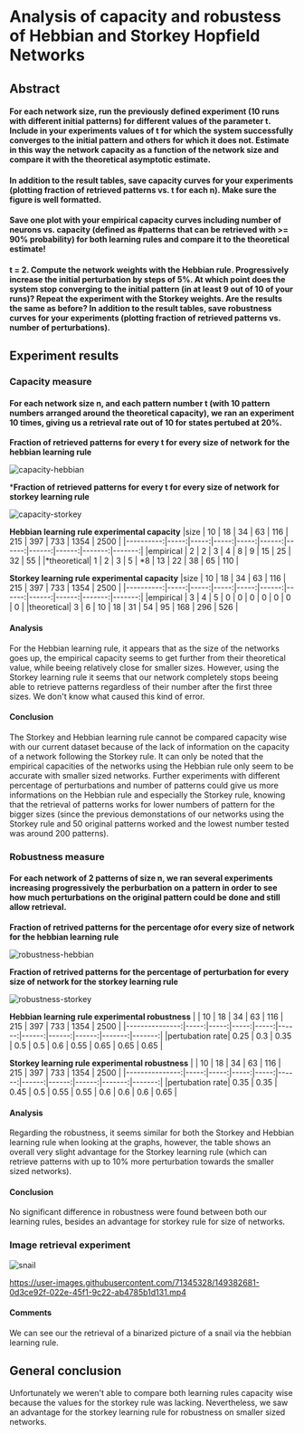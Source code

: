 # Analysis of capacity and robustess of Hebbian and Storkey Hopfield Networks

## Abstract

#### For each network size, run the previously defined experiment (10 runs with different initial  patterns) for different values of the parameter t. Include in your experiments values of t for which the system successfully converges to the initial pattern and others for which it does not. Estimate in this way the network capacity as a function of the network size and compare it with the theoretical asymptotic estimate.

#### In addition to the result tables, save capacity curves for your experiments (plotting fraction of retrieved patterns vs. t for each n). Make sure the figure is well formatted.

#### Save one plot with your empirical capacity curves including number of neurons vs. capacity (defined as #patterns that can be retrieved with >= 90% probability) for both learning rules and compare it to the theoretical estimate!

#### t = 2. Compute the network weights with the Hebbian rule. Progressively increase the initial perturbation by steps of 5%. At which point does the system stop converging to the initial pattern (in at least 9 out of 10 of your runs)? Repeat the experiment with the Storkey weights. Are the results the same as before? In addition to the result tables, save robustness curves for your experiments (plotting fraction of retrieved patterns vs. number of perturbations).

## Experiment results

### Capacity measure 

#### For each network size n, and each pattern number t (with 10 pattern numbers arranged around the theoretical capacity), we ran an experiment 10 times, giving us a retrieval rate out of 10 for states pertubed at 20%.

**Fraction of retrieved patterns for every t for every size of network for the hebbian learning rule**

![capacity-hebbian](https://user-images.githubusercontent.com/71345328/149383980-5de3e2d4-9bfc-4f90-bcb2-38bcf6964680.png)

***Fraction of retrieved patterns for every t for every size of network for storkey learning rule**

![capacity-storkey](https://user-images.githubusercontent.com/71345328/149383982-16e731bc-67ff-4248-b4f0-c70fb961449b.png)

**Hebbian learning rule experimental capacity**
|size       |   10 |   18 |   34 |   63 |   116 |   215 |   397 |   733 |   1354 |   2500 |
|----------:|-----:|-----:|-----:|-----:|------:|------:|------:|------:|-------:|-------:|
|empirical  |    2 |    2 |    3 |    4 |     8 |     9 |    15 |    25 |     32 |     55 |
|*theoretical|    1 |    2 |    3 |    5 |     *8 |    13 |    22 |    38 |     65 |    110 |

**Storkey learning rule experimental capacity**
|size       |   10 |   18 |   34 |   63 |   116 |   215 |   397 |   733 |   1354 |   2500 |
|----------:|-----:|-----:|-----:|-----:|------:|------:|------:|------:|-------:|-------:|
|empirical  |    3 |    4 |    5 |    0 |     0 |     0 |     0 |     0 |      0 |      0 |
|theoretical|    3 |    6 |   10 |   18 |    31 |    54 |    95 |   168 |    296 |    526 |


#### Analysis

For the Hebbian learning rule, it appears that as the size of the networks goes up, the empirical capacity seems to get further from their theoretical value, while beeing relatively close for smaller sizes. However, using the Storkey learning rule it seems that our network completely stops beeing able to retrieve patterns regardless of their number after the first three sizes. We don't know what caused this kind of error.

#### Conclusion

The Storkey and Hebbian learning rule cannot be compared capacity wise with our current dataset because of the lack of information on the capacity of a network following the Storkey rule. It can only be noted that the empirical capacities of the networks using the Hebbian rule only seem to be accurate with smaller sized networks. Further experiments with different percentage of perturbations and number of patterns could give us more informations on the Hebbian rule and especially the Storkey rule, knowing that the retrieval of patterns works for lower numbers of pattern for the bigger sizes (since the previous demonstations of our networks using the Storkey rule and 50 original patterns worked and the lowest number tested was around 200 patterns).


### Robustness measure

#### For each network of 2 patterns of size n, we ran several experiments increasing progressively the perburbation on a pattern in order to see how much perturbations on the original pattern could be done  and still allow retrieval.

**Fraction of retrived patterns for the percentage ofor every size of network for the hebbian learning rule**

![robustness-hebbian](https://user-images.githubusercontent.com/71345328/149384009-f21e07d8-86ef-44e5-b7f5-f7f841b94a0d.png)

**Fraction of retrived patterns for the percentage of perturbation for every size of network for the storkey learning rule**

![robustness-storkey](https://user-images.githubusercontent.com/71345328/149384012-fe68e34a-9985-4c21-94cc-02a0645a41b9.png)

**Hebbian learning rule experimental robustness**
|                |   10 |   18 |   34 |   63 |   116 |   215 |   397 |   733 |   1354 |   2500 |
|---------------:|-----:|-----:|-----:|-----:|------:|------:|------:|------:|-------:|-------:|
|pertubation rate| 0.25 |  0.3 | 0.35 |  0.5 |   0.5 |   0.6 |  0.55 |  0.65 |   0.65 |   0.65 |

**Storkey learning rule experimental robustness**
|                |   10 |   18 |   34 |   63 |   116 |   215 |   397 |   733 |   1354 |   2500 |
|---------------:|-----:|-----:|-----:|-----:|------:|------:|------:|------:|-------:|-------:|
|pertubation rate| 0.35 | 0.35 | 0.45 |  0.5 |  0.55 |  0.55 |   0.6 |   0.6 |    0.6 |   0.65 |

#### Analysis 
 
Regarding the robustness, it seems similar for both the Storkey and Hebbian learning rule when looking at the graphs, however, the table shows an overall very slight advantage for the Storkey learning rule (which can retrieve patterns with up to 10% more perturbation towards the smaller sized networks).

#### Conclusion  

No significant difference in robustness were found between both our learning rules, besides an advantage for storkey rule for size of networks.


### Image retrieval experiment
![snail](https://user-images.githubusercontent.com/71345328/149384135-23b5377c-1709-4fe0-a41f-f369b80e1569.png) 

https://user-images.githubusercontent.com/71345328/149382681-0d3ce92f-022e-45f1-9c22-ab4785b1d131.mp4

#### Comments
We can see our the retrieval of a binarized picture of a snail via the hebbian learning rule.


## General conclusion
Unfortunately we weren't able to compare both learning rules capacity wise because the values for the storkey rule was lacking. Nevertheless, we saw an advantage for the storkey learning rule for robustness on smaller sized networks. 
